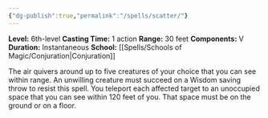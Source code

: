 ```yaml
---
{"dg-publish":true,"permalink":"/spells/scatter/"}
---
```


**Level:** 6th-level
**Casting Time:** 1 action
**Range:** 30 feet
**Components:** V
**Duration:** Instantaneous
**School:** [[Spells/Schools of Magic/Conjuration\|Conjuration]]

The air quivers around up to five creatures of your choice that you can see within range. An unwilling creature must succeed on a Wisdom saving throw to resist this spell. You teleport each affected target to an unoccupied space that you can see within 120 feet of you. That space must be on the ground or on a floor.